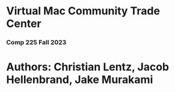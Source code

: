 # Virtual Mac Community Trade Center 
### Comp 225 Fall 2023 ###
# Authors: Christian Lentz, Jacob Hellenbrand, Jake Murakami
